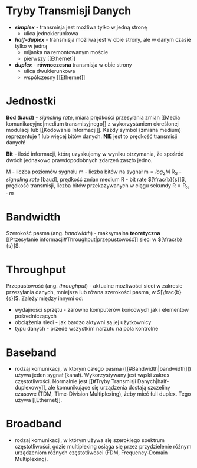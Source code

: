 # Tryby Transmisji Danych

- ***simplex*** - transmisja jest możliwa tylko w jedną stronę
	- ulica jednokierunkowa
- ***half-duplex*** - transmisja możliwa jest w obie strony, ale w danym czasie tylko w jedną
	- mijanka na remontowanym moście
	- pierwszy [[Ethernet]]
- ***duplex*** - **równoczesna** transmisja w obie strony
	- ulica dwukierunkowa
	- współczesny [[Ethernet]]

# Jednostki

**Bod (baud)** - *signaling rate*, miara prędkości przesyłania zmian [[Media komunikacyjne|medium transmisyjnego]] z wykorzystaniem określonej modulacji lub [[Kodowanie Informacji]]. Każdy symbol (zmiana medium) reprezentuje 1 lub więcej bitów danych. **NIE** jest to prędkość transmisji danych!

**Bit** - ilość informacji, którą uzyskujemy w wyniku otrzymania, że spośród dwóch jednakowo prawdopodobnych zdarzeń zaszło jedno.

$\text{M}$  - liczba poziomów sygnału
$\text{m}$  - liczba bitów na sygnał
$\text{m}  = log_2{\text{M}}$
$\text{R}_{\text{S}}$  - *signaling rate* $[\text{baud}]$, prędkość zmian medium
$\text{R}$  - bit rate $[\frac{b}{s}]$, prędkość transmisji, liczba bitów przekazywanych w ciągu sekundy
$\text{R} = \text{R}_{\text{S}} \cdot m$

# Bandwidth

Szerokość pasma (ang. *bandwidth*) - maksymalna **teoretyczna** [[Przesyłanie informacji#Throughput|przepustowość]] sieci w $[\frac{b}{s}]$.

# Throughput

Przepustowość (ang. *throughput*) - aktualne możliwości sieci w zakresie przesyłania danych, mniejsza lub równa szerokości pasma, w $[\frac{b}{s}]$. Zależy między innymi od:
- wydajności sprzętu - zarówno komputerów końcowych jak i elementów pośredniczących
- obciążenia sieci - jak bardzo aktywni są jej użytkownicy
- typu danych - przede wszystkim narzutu na pola kontrolne

# Baseband 

- rodzaj komunikacji, w którym całego pasma ([[#Bandwidth|bandwidth]]) używa jeden sygnał (kanał). Wykorzystywany jest wąski zakres częstotliwości. Normalnie jest [[#Tryby Transmisji Danych|half-duplexowy]], ale komunikujące się urządzenia dostają szczeliny czasowe (TDM, Time-Division Multiplexing), żeby mieć full duplex. Tego używa [[Ethernet]].

# Broadband 

- rodzaj komunikacji, w którym używa się szerokiego spektrum częstotliwości, gdzie multiplexing osiąga się przez przydzielenie różnym urządzeniom różnych częstotliwości (FDM, Frequency-Domain Multiplexing).